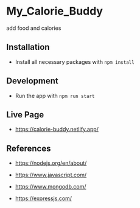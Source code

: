 # My_Calorie_Buddy

add food and calories 

## Installation
- Install all necessary packages with `npm install`

## Development

- Run the  app with `npm run start`

## Live Page
- https://calorie-buddy.netlify.app/ 

## References

- https://nodejs.org/en/about/

- https://www.javascript.com/

- https://www.mongodb.com/

- https://expressjs.com/
